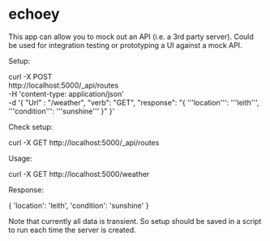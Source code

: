 # echoey

This app can allow you to mock out an API (i.e. a 3rd party server).
Could be used for integration testing or prototyping a UI against a mock API.

Setup:

curl -X POST \
  http://localhost:5000/_api/routes \
  -H 'content-type: application/json' \
  -d '{ "Url" : "/weather", "verb": "GET", "response": "{ '\''location'\'': '\''leith'\'', '\''condition'\'': '\''sunshine'\'' }" }'
  
Check setup:

curl -X GET http://localhost:5000/_api/routes 

 
Usage:

curl -X GET http://localhost:5000/weather 

Response:

{ 'location': 'leith', 'condition': 'sunshine' }


Note that currently all data is transient. So setup should be saved in a script to run each time the server is created.
